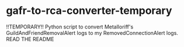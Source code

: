 # gafr-to-rca-converter-temporary
!!TEMPORARY!! Python script to convert Metalloriff's GuildAndFriendRemovalAlert logs to my RemovedConnectionAlert logs. READ THE README
